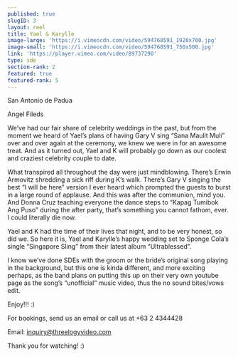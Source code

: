 ```yaml
---
published: true
slugID: 3
layout: reel
title: Yael & Karylle
image-large: 'https://i.vimeocdn.com/video/594768591_1920x700.jpg'
image-small: 'https://i.vimeocdn.com/video/594768591_750x500.jpg'
link: 'https://player.vimeo.com/video/89737290'
type: sde
section-rank: 2
featured: true
featured-rank: 5
---
```

San Antonio de Padua

Angel Fileds

We’ve had our fair share of celebrity weddings in the past, but from the moment we heard of Yael’s plans of having Gary V sing “Sana Maulit Muli” over and over again at the ceremony, we knew we were in for an awesome treat. And as it turned out, Yael and K will probably go down as our coolest and craziest celebrity couple to date.

What transpired all throughout the day were just mindblowing. There’s Erwin Armovitz shredding a sick riff during K’s walk. There’s Gary V singing the best “I will be here” version I ever heard which prompted the guests to burst in a large round of applause. And this was after the communion, mind you. And Donna Cruz teaching everyone the dance steps to “Kapag Tumibok Ang Puso” during the after party, that’s something you cannot fathom, ever. I could literally die now.

Yael and K had the time of their lives that night, and to be very honest, so did we. So here it is, Yael and Karylle’s happy wedding set to Sponge Cola’s single “Singapore Sling” from their latest album “Ultrablessed”.

I know we’ve done SDEs with the groom or the bride’s original song playing in the background, but this one is kinda different, and more exciting perhaps, as the band plans on putting this up on their very own youtube page as the song’s “unofficial” music video, thus the no sound bites/vows edit.

Enjoy!!! :)

For bookings, send us an email or call us at +63 2 4344428 

Email: inquiry@threelogyvideo.com

Thank you for watching! :)
